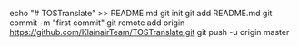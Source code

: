 echo "# TOSTranslate" >> README.md
git init
git add README.md
git commit -m "first commit"
git remote add origin https://github.com/KlainairTeam/TOSTranslate.git
git push -u origin master
